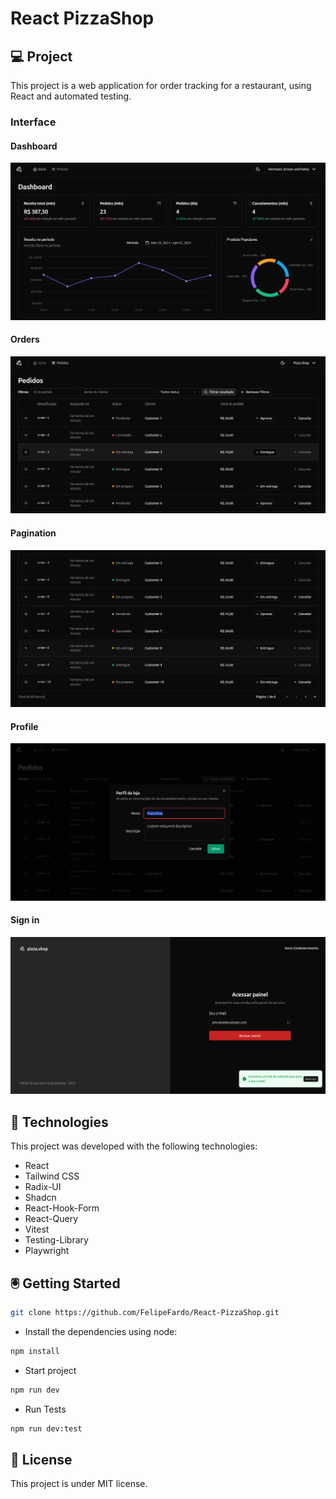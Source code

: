 # React PizzaShop

## 💻 Project
  This project is a web application for order tracking for a restaurant, using React and automated testing.

### Interface

#### Dashboard
![Dashboard](https://github.com/FelipeFardo/Assets/blob/main/React-PizzaShop/Screenshot_1.png)


#### Orders
![Orders ](https://github.com/FelipeFardo/Assets/blob/main/React-PizzaShop/Screenshot_2.png)

#### Pagination
![Pagination](https://github.com/FelipeFardo/Assets/blob/main/React-PizzaShop/Screenshot_3.png)

#### Profile
![Profile](https://github.com/FelipeFardo/Assets/blob/main/React-PizzaShop/Screenshot_4.png)

#### Sign in
![SignIn](https://github.com/FelipeFardo/Assets/blob/main/React-PizzaShop/Screenshot_5.png)


## 🚀 Technologies
This project was developed with the following technologies:

- React
- Tailwind CSS
- Radix-UI
- Shadcn
- React-Hook-Form
- React-Query
- Vitest
- Testing-Library
- Playwright

## 🖲️ Getting Started
 ```sh
git clone https://github.com/FelipeFardo/React-PizzaShop.git
  ```
 - Install the dependencies using node:
 ```sh
 npm install 
  ```
  - Start project
 ```sh
npm run dev 
  ```
  - Run Tests
 ```sh
npm run dev:test
  ```


## 📝 License

This project is under MIT license.
